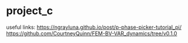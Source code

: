 # project_c

useful links:
https://ngrayluna.github.io/post/p-phase-picker-tutorial_pi/
https://github.com/CourtneyQuinn/FEM-BV-VAR_dynamics/tree/v0.1.0
